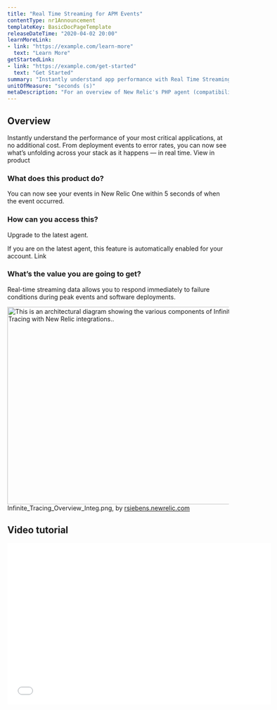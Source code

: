 ```yaml
---
title: "Real Time Streaming for APM Events"
contentType: nr1Announcement
templateKey: BasicDocPageTemplate
releaseDateTime: "2020-04-02 20:00"
learnMoreLink:
- link: "https://example.com/learn-more"
  text: "Learn More"
getStartedLink:
- link: "https://example.com/get-started"
  text: "Get Started"
summary: "Instantly understand app performance with Real Time Streaming."
unitOfMeasure: "seconds (s)"
metaDescription: "For an overview of New Relic's PHP agent (compatibility, requirements, installation, configuration, troubleshooting, known issues), start here."
---
```


<h2>Overview</h2>

<p>Instantly understand the performance of your most critical applications, at no additional cost. From deployment events to error rates, you can now see what’s unfolding across your stack as it happens — in real time. View in product</p>

<h3>What does this product do?</h3>

<p>You can now see your events in New Relic One within 5 seconds of when the event occurred.</p>

<h3>How can you access this?</h3>

<p>Upgrade to the latest agent.</p>

<p>If you are on the latest agent, this feature is automatically enabled for your account. Link</p>

<h3>What’s the value you are going to get?</h3>

<p>Real-time streaming data allows you to respond immediately to failure conditions during peak events and software deployments.</p>

<div class="dnd-atom-wrapper type-image context-sdl_editor_representation" contenteditable="false">
<div class="dnd-drop-wrapper"><!-- scald=10886:sdl_editor_representation -->
<div class="image"><img alt="This is an architectural diagram showing the various components of Infinite Tracing with New Relic integrations.." height="449" src="https://docs.newrelic.com/sites/default/files/thumbnails/image/Infinite_Tracing_Overview_Integrations_0.png" title="Infinite_Tracing_Overview_Integ.png" typeof="foaf:Image" width="545" /></div>
<!-- END scald=10886 --></div>

<div class="dnd-legend-wrapper" contenteditable="true">
<div class="meta"><!--copyright=10886-->Infinite_Tracing_Overview_Integ.png, by <a href="/users/rsiebensnewreliccom">rsiebens.newrelic.com</a><!--END copyright=10886--></div>
</div>
</div>

<h2>Video tutorial</h2>

<p><iframe allowfullscreen="" allowtransparency="true" class="wistia_embed" frameborder="0" height="366" mozallowfullscreen="" msallowfullscreen="" name="wistia_embed" oallowfullscreen="" scrolling="no" src="//fast.wistia.net/embed/iframe/t4db9mc0yb" webkitallowfullscreen="" width="600"></iframe><script src="//fast.wistia.net/assets/external/E-v1.js" async></script></p>
